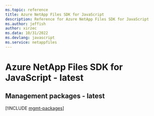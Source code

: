 ```yaml
---
ms.topic: reference
title: Azure NetApp Files SDK for JavaScript
description: Reference for Azure NetApp Files SDK for JavaScript
ms.author: jeffish
author: xirzec
ms.data: 10/31/2022
ms.devlang: javascript
ms.service: netappfiles
---
```

# Azure NetApp Files SDK for JavaScript - latest

## Management packages - latest
[!INCLUDE [mgmt-packages](netapp-files-mgmt-index.md)]